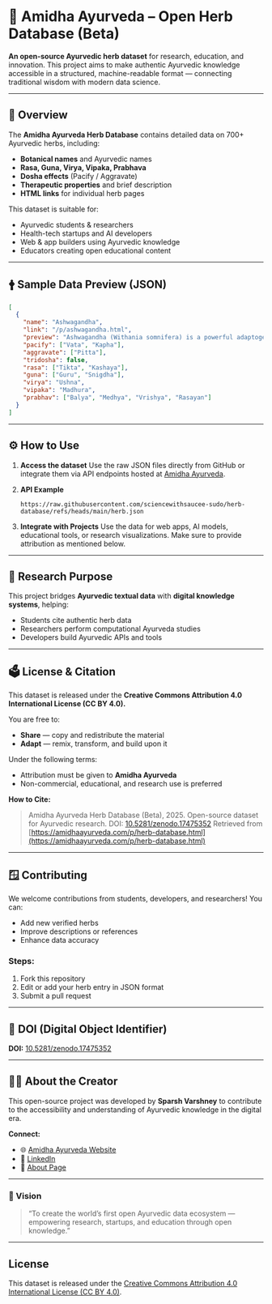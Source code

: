 # 🌿 Amidha Ayurveda – Open Herb Database (Beta)

**An open-source Ayurvedic herb dataset** for research, education, and innovation.
This project aims to make authentic Ayurvedic knowledge accessible in a structured, machine-readable format — connecting traditional wisdom with modern data science.

---

## 📖 Overview

The **Amidha Ayurveda Herb Database** contains detailed data on 700+ Ayurvedic herbs, including:

* **Botanical names** and Ayurvedic names
* **Rasa, Guna, Virya, Vipaka, Prabhava**
* **Dosha effects** (Pacify / Aggravate)
* **Therapeutic properties** and brief description
* **HTML links** for individual herb pages

This dataset is suitable for:

* Ayurvedic students & researchers
* Health-tech startups and AI developers
* Web & app builders using Ayurvedic knowledge
* Educators creating open educational content

---

## 🛉 Sample Data Preview (JSON)

```json
[
  {
    "name": "Ashwagandha",
    "link": "/p/ashwagandha.html",
    "preview": "Ashwagandha (Withania somnifera) is a powerful adaptogen. It reduces stress, increases strength, and supports reproductive and nervous systems.",
    "pacify": ["Vata", "Kapha"],
    "aggravate": ["Pitta"],
    "tridosha": false,
    "rasa": ["Tikta", "Kashaya"],
    "guna": ["Guru", "Snigdha"],
    "virya": "Ushna",
    "vipaka": "Madhura",
    "prabhav": ["Balya", "Medhya", "Vrishya", "Rasayan"]
  }
]
```

---

## ⚙️ How to Use

1. **Access the dataset**
   Use the raw JSON files directly from GitHub or integrate them via API endpoints hosted at [Amidha Ayurveda](https://amidhaayurveda.com/p/herb-database.html).

2. **API Example**

   ```
   https://raw.githubusercontent.com/sciencewithsaucee-sudo/herb-database/refs/heads/main/herb.json
   ```

3. **Integrate with Projects**
   Use the data for web apps, AI models, educational tools, or research visualizations.
   Make sure to provide attribution as mentioned below.

---

## 🧠 Research Purpose

This project bridges **Ayurvedic textual data** with **digital knowledge systems**, helping:

* Students cite authentic herb data
* Researchers perform computational Ayurveda studies
* Developers build Ayurvedic APIs and tools

---

## 🗳️ License & Citation

This dataset is released under the **Creative Commons Attribution 4.0 International License (CC BY 4.0).**

You are free to:

* **Share** — copy and redistribute the material
* **Adapt** — remix, transform, and build upon it

Under the following terms:

* Attribution must be given to **Amidha Ayurveda**
* Non-commercial, educational, and research use is preferred

**How to Cite:**

> Amidha Ayurveda Herb Database (Beta), 2025. Open-source dataset for Ayurvedic research.
> DOI: [10.5281/zenodo.17475352](https://doi.org/10.5281/zenodo.17475352)
> Retrieved from [https://amidhaayurveda.com/p/herb-database.html](https://amidhaayurveda.com/p/herb-database.html)

---

## 🪟 Contributing

We welcome contributions from students, developers, and researchers!
You can:

* Add new verified herbs
* Improve descriptions or references
* Enhance data accuracy

### Steps:

1. Fork this repository
2. Edit or add your herb entry in JSON format
3. Submit a pull request

---

## 🔗 DOI (Digital Object Identifier)

**DOI:** [10.5281/zenodo.17475352](https://doi.org/10.5281/zenodo.17475352)

---

## 👨‍⚕️ About the Creator

This open-source project was developed by **Sparsh Varshney** to contribute to the accessibility and understanding of Ayurvedic knowledge in the digital era.

**Connect:**

* 🌐 [Amidha Ayurveda Website](https://amidhaayurveda.com)
* 💼 [LinkedIn](https://linkedin.com/in/sparshvarshney)
* 📄 [About Page](https://amidhaayurveda.com/p/about.html)

---

### 💚 Vision

> “To create the world’s first open Ayurvedic data ecosystem —
> empowering research, startups, and education through open knowledge.”

---

## License

This dataset is released under the [Creative Commons Attribution 4.0 International License (CC BY 4.0)](https://creativecommons.org/licenses/by/4.0/).
